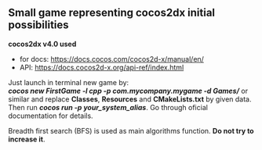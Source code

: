 ## Small game representing cocos2dx initial possibilities

**cocos2dx v4.0 used**

- for docs: https://docs.cocos.com/cocos2d-x/manual/en/
- API: https://docs.cocos2d-x.org/api-ref/index.html

Just launch in terminal new game by:<br>
***cocos new FirstGame -l cpp -p com.mycompany.mygame -d Games/*** or similar and replace **Classes**, **Resources** and **CMakeLists.txt** by given data. Then run ***cocos run -p your_system_alias***. Go through oficial documentation for details.

Breadth first search (BFS) is used as main algorithms function. **Do not try to increase it**.

